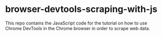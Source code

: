 # browser-devtools-scraping-with-js
This repo contains the JavaScript code for the tutorial on how to use Chrome DevTools in the Chrome browser in order to scrape web data.